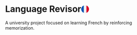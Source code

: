 <h1 style="display: flex; align-items: center">
  Language Revisor <img src="./src/assets/logo.png" alt="logo" width="25"/>
</h1>

<p>A university project focused on learning French by reinforcing memorization.</p>
